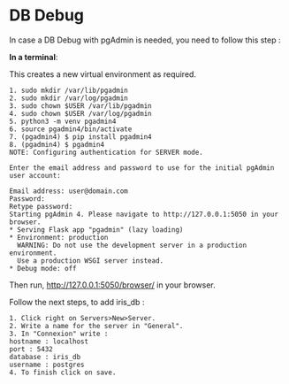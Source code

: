# DB Debug 
In case a DB Debug with pgAdmin is needed, you need to follow this step :  

**In a terminal**:

This creates a new virtual environment as required.


    1. sudo mkdir /var/lib/pgadmin
    2. sudo mkdir /var/log/pgadmin
    3. sudo chown $USER /var/lib/pgadmin
    4. sudo chown $USER /var/log/pgadmin
    5. python3 -m venv pgadmin4
    6. source pgadmin4/bin/activate
    7. (pgadmin4) $ pip install pgadmin4
    8. (pgadmin4) $ pgadmin4
    NOTE: Configuring authentication for SERVER mode.

    Enter the email address and password to use for the initial pgAdmin user account:

    Email address: user@domain.com
    Password: 
    Retype password:
    Starting pgAdmin 4. Please navigate to http://127.0.0.1:5050 in your browser.
    * Serving Flask app "pgadmin" (lazy loading)
    * Environment: production
      WARNING: Do not use the development server in a production environment.
      Use a production WSGI server instead.
    * Debug mode: off

Then run, http://127.0.0.1:5050/browser/ in your browser.

Follow the next steps, to add iris_db :

    1. Click right on Servers>New>Server.
    2. Write a name for the server in "General".
    3. In "Connexion" write :
    hostname : localhost
    port : 5432
    database : iris_db
    username : postgres 
    4. To finish click on save.

    